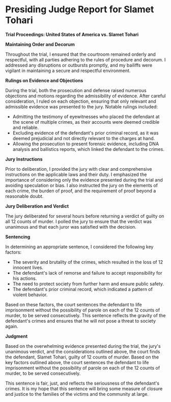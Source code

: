 # Presiding Judge Report for Slamet Tohari

**Trial Proceedings: United States of America vs. Slamet Tohari**

**Maintaining Order and Decorum**

Throughout the trial, I ensured that the courtroom remained orderly and respectful, with all parties adhering to the rules of procedure and decorum. I addressed any disruptions or outbursts promptly, and my bailiffs were vigilant in maintaining a secure and respectful environment.

**Rulings on Evidence and Objections**

During the trial, both the prosecution and defense raised numerous objections and motions regarding the admissibility of evidence. After careful consideration, I ruled on each objection, ensuring that only relevant and admissible evidence was presented to the jury. Notable rulings included:

* Admitting the testimony of eyewitnesses who placed the defendant at the scene of multiple crimes, as their accounts were deemed credible and reliable.
* Excluding evidence of the defendant's prior criminal record, as it was deemed prejudicial and not directly relevant to the charges at hand.
* Allowing the prosecution to present forensic evidence, including DNA analysis and ballistics reports, which linked the defendant to the crimes.

**Jury Instructions**

Prior to deliberation, I provided the jury with clear and comprehensive instructions on the applicable laws and their duty. I emphasized the importance of considering only the evidence presented during the trial and avoiding speculation or bias. I also instructed the jury on the elements of each crime, the burden of proof, and the requirement of proof beyond a reasonable doubt.

**Jury Deliberation and Verdict**

The jury deliberated for several hours before returning a verdict of guilty on all 12 counts of murder. I polled the jury to ensure that the verdict was unanimous and that each juror was satisfied with the decision.

**Sentencing**

In determining an appropriate sentence, I considered the following key factors:

* The severity and brutality of the crimes, which resulted in the loss of 12 innocent lives.
* The defendant's lack of remorse and failure to accept responsibility for his actions.
* The need to protect society from further harm and ensure public safety.
* The defendant's prior criminal record, which indicated a pattern of violent behavior.

Based on these factors, the court sentences the defendant to life imprisonment without the possibility of parole on each of the 12 counts of murder, to be served consecutively. This sentence reflects the gravity of the defendant's crimes and ensures that he will not pose a threat to society again.

**Judgment**

Based on the overwhelming evidence presented during the trial, the jury's unanimous verdict, and the considerations outlined above, the court finds the defendant, Slamet Tohari, guilty of 12 counts of murder. Based on the key factors outlined above, the court sentences the defendant to life imprisonment without the possibility of parole on each of the 12 counts of murder, to be served consecutively.

This sentence is fair, just, and reflects the seriousness of the defendant's crimes. It is my hope that this sentence will bring some measure of closure and justice to the families of the victims and the community at large.